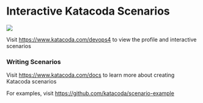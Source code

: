 # Interactive Katacoda Scenarios

[![](http://shields.katacoda.com/katacoda/devops4/count.svg)](https://www.katacoda.com/devops4 "Get your profile on Katacoda.com")

Visit https://www.katacoda.com/devops4 to view the profile and interactive scenarios

### Writing Scenarios
Visit https://www.katacoda.com/docs to learn more about creating Katacoda scenarios

For examples, visit https://github.com/katacoda/scenario-example

